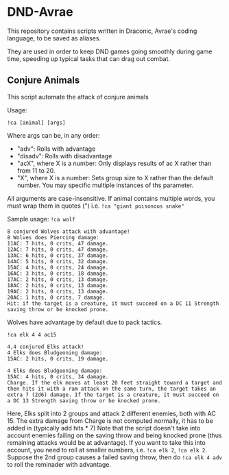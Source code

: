 # DND-Avrae

This repository contains scripts written in Draconic, Avrae's coding language, to be saved as aliases.

They are used in order to keep DND games going smoothly during game time, speeding up typical tasks that can drag out combat.

## Conjure Animals

This script automate the attack of conjure animals

Usage:
```
!ca [animal] [args]
```
Where args can be, in any order:
* "adv": Rolls with advantage
* "disadv": Rolls with disadvantage
* "acX", where X is a number: Only displays results of ac X rather than from 11 to 20.
* "X", where X is a number: Sets group size to X rather than the default number. You may specific multiple instances of ths parameter.

All arguments are case-insensitive.
If animal contains multiple words, you must wrap them in quotes (") i.e. `!ca "giant poisonous snake"`

Sample usage:
`!ca wolf`
```
8 conjured Wolves attack with advantage!
8 Wolves does Piercing damage:
11AC: 7 hits, 0 crits, 47 damage.
12AC: 7 hits, 0 crits, 47 damage.
13AC: 6 hits, 0 crits, 37 damage.
14AC: 5 hits, 0 crits, 32 damage.
15AC: 4 hits, 0 crits, 24 damage.
16AC: 3 hits, 0 crits, 18 damage.
17AC: 2 hits, 0 crits, 13 damage.
18AC: 2 hits, 0 crits, 13 damage.
19AC: 2 hits, 0 crits, 13 damage.
20AC: 1 hits, 0 crits, 7 damage.
Hit: if the target is a creature, it must succeed on a DC 11 Strength saving throw or be knocked prone.
```
Wolves have advantage by default due to pack tactics.

`!ca elk 4 4 ac15`
```
4,4 conjured Elks attack!
4 Elks does Bludgeoning damage:
15AC: 2 hits, 0 crits, 19 damage.

4 Elks does Bludgeoning damage:
15AC: 4 hits, 0 crits, 34 damage.
Charge. If the elk moves at least 20 feet straight toward a target and then hits it with a ram attack on the same turn, the target takes an extra 7 (2d6) damage. If the target is a creature, it must succeed on a DC 13 Strength saving throw or be knocked prone.
```
Here, Elks split into 2 groups and attack 2 different enemies, both with AC 15.
The extra damage from Charge is not computed normally, it has to be added in (typically add hits * 7)
Note that the script doesn't take into account enemies failing on the saving throw and being knocked prone (thus remaining attacks would be at advantage). If you want to take this into account, you need to roll at smaller numbers, i.e. `!ca elk 2`, `!ca elk 2`. Suppose the 2nd group causes a failed saving throw, then do `!ca elk 4 adv` to roll the reminader with advantage.